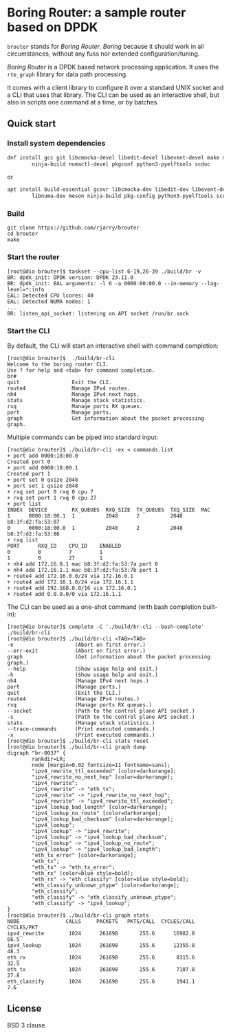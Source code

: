# Boring Router: a sample router based on DPDK

`brouter` stands for *Boring Router*. *Boring* because it should work in all
circumstances, without any fuss nor extended configuration/tuning.

*Boring Router* is a DPDK based network processing application. It uses the
`rte_graph` library for data path processing.

It comes with a client library to configure it over a standard UNIX socket and
a CLI that uses that library. The CLI can be used as an interactive shell, but
also in scripts one command at a time, or by batches.

## Quick start

### Install system dependencies

```sh
dnf install gcc git libcmocka-devel libedit-devel libevent-devel make meson \
        ninja-build numactl-devel pkgconf python3-pyelftools scdoc
```

or

```sh
apt install build-essential gcovr libcmocka-dev libedit-dev libevent-dev \
        libnuma-dev meson ninja-build pkg-config python3-pyelftools scdoc
```

### Build

```
git clone https://github.com/rjarry/brouter
cd brouter
make
```

### Start the router

```console
[root@dio brouter]$ taskset --cpu-list 6-19,26-39 ./build/br -v
BR: dpdk_init: DPDK version: DPDK 23.11.0
BR: dpdk_init: EAL arguments: -l 6 -a 0000:00:00.0 --in-memory --log-level=*:info
EAL: Detected CPU lcores: 40
EAL: Detected NUMA nodes: 1
...
BR: listen_api_socket: listening on API socket /run/br.sock
```

### Start the CLI

By default, the CLI will start an interactive shell with command completion:

```console
[root@dio brouter]$  ./build/br-cli
Welcome to the boring router CLI.
Use ? for help and <tab> for command completion.
br#
quit                 Exit the CLI.
route4               Manage IPv4 routes.
nh4                  Manage IPv4 next hops.
stats                Manage stack statistics.
rxq                  Manage ports RX queues.
port                 Manage ports.
graph                Get information about the packet processing graph.
```

Multiple commands can be piped into standard input:

```console
[root@dio brouter]$ ./build/br-cli -ex < commands.list
+ port add 0000:18:00.0
Created port 0
+ port add 0000:18:00.1
Created port 1
+ port set 0 qsize 2048
+ port set 1 qsize 2048
+ rxq set port 0 rxq 0 cpu 7
+ rxq set port 1 rxq 0 cpu 27
+ port list
INDEX  DEVICE        RX_QUEUES  RXQ_SIZE  TX_QUEUES  TXQ_SIZE  MAC
1      0000:18:00.1  1          2048      2          2048      b8:3f:d2:fa:53:87
0      0000:18:00.0  1          2048      2          2048      b8:3f:d2:fa:53:86
+ rxq list
PORT      RXQ_ID    CPU_ID    ENABLED
0         0         7         1
1         0         27        1
+ nh4 add 172.16.0.1 mac b8:3f:d2:fa:53:7a port 0
+ nh4 add 172.16.1.1 mac b8:3f:d2:fa:53:7b port 1
+ route4 add 172.16.0.0/24 via 172.16.0.1
+ route4 add 172.16.1.0/24 via 172.16.1.1
+ route4 add 192.168.0.0/16 via 172.16.0.1
+ route4 add 0.0.0.0/0 via 172.16.1.1
```

The CLI can be used as a one-shot command (with bash completion built-in):

```console
[root@dio brouter]$ complete -C './build/br-cli --bash-complete' ./build/br-cli
[root@dio brouter]$ ./build/br-cli <TAB><TAB>
-e                    (Abort on first error.)
--err-exit            (Abort on first error.)
graph                 (Get information about the packet processing graph.)
--help                (Show usage help and exit.)
-h                    (Show usage help and exit.)
nh4                   (Manage IPv4 next hops.)
port                  (Manage ports.)
quit                  (Exit the CLI.)
route4                (Manage IPv4 routes.)
rxq                   (Manage ports RX queues.)
--socket              (Path to the control plane API socket.)
-s                    (Path to the control plane API socket.)
stats                 (Manage stack statistics.)
--trace-commands      (Print executed commands.)
-x                    (Print executed commands.)
[root@dio brouter]$ ./build/br-cli stats reset
[root@dio brouter]$ ./build/br-cli graph dump
digraph "br-0037" {
        rankdir=LR;
        node [margin=0.02 fontsize=11 fontname=sans];
        "ipv4_rewrite_ttl_exceeded" [color=darkorange];
        "ipv4_rewrite_no_next_hop" [color=darkorange];
        "ipv4_rewrite";
        "ipv4_rewrite" -> "eth_tx";
        "ipv4_rewrite" -> "ipv4_rewrite_no_next_hop";
        "ipv4_rewrite" -> "ipv4_rewrite_ttl_exceeded";
        "ipv4_lookup_bad_length" [color=darkorange];
        "ipv4_lookup_no_route" [color=darkorange];
        "ipv4_lookup_bad_checksum" [color=darkorange];
        "ipv4_lookup";
        "ipv4_lookup" -> "ipv4_rewrite";
        "ipv4_lookup" -> "ipv4_lookup_bad_checksum";
        "ipv4_lookup" -> "ipv4_lookup_no_route";
        "ipv4_lookup" -> "ipv4_lookup_bad_length";
        "eth_tx_error" [color=darkorange];
        "eth_tx";
        "eth_tx" -> "eth_tx_error";
        "eth_rx" [color=blue style=bold];
        "eth_rx" -> "eth_classify" [color=blue style=bold];
        "eth_classify_unknown_ptype" [color=darkorange];
        "eth_classify";
        "eth_classify" -> "eth_classify_unknown_ptype";
        "eth_classify" -> "ipv4_lookup";
}
[root@dio brouter]$ ./build/br-cli graph stats
NODE               CALLS     PACKETS   PKTS/CALL  CYCLES/CALL    CYCLES/PKT
ipv4_rewrite        1024      261698       255.6      16982.8          66.5
ipv4_lookup         1024      261698       255.6      12355.8          48.3
eth_rx              1024      261698       255.6       8315.6          32.5
eth_tx              1024      261698       255.6       7107.8          27.8
eth_classify        1024      261698       255.6       1941.1           7.6
```

## License

BSD 3 clause.
